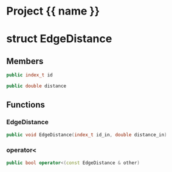 <script setup>
import {useRoute} from 'vitepress'
const {path} = useRoute()
const tokens = path.split('/')
const words = tokens[2].split('-');
for (let i = 0; i < words.length; i++) {
    words[i] = words[i].charAt(0).toUpperCase() + words[i].slice(1);
    words[i] = words[i].replace('geode', 'Geode')
}
const name = words.join('-');
</script>
# Project {{ name }}

# struct EdgeDistance


## Members

```cpp
public index_t id

```

```cpp
public double distance

```



## Functions

### EdgeDistance

```cpp
public void EdgeDistance(index_t id_in, double distance_in)
```


### operator<

```cpp
public bool operator<(const EdgeDistance & other)
```




